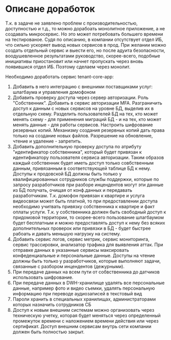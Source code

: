 # Описане доработок

Т.к. в задаче не заявлено проблем с производительностью, доступностью и т.д., то можно дорабоать монолитное приложение, а не создавать микросервис. Но это может потребовать большего времени на тестированое. Судя по описанию, в компании отсутствует отдел ИБ, что сильно ускоряет вывод новых сервисов в прод. При желании можно создать отдельный сервис и выести его, но после адуита безопасности, воодушевленное результатами руководство, скорее-всего, подобные инициативы приостановит или начнет пропускать через вновь появившися отдел ИБ. Поэтому сделаем через монолит.

Необходимо доработать сервис tenant-core-app:
1. Добавить в него интеграцию с внешними поставщиками услуг: шлагбаума и управления домофоном
2. Добавить проверку доступа через сервер авторизации. Роль "Собственник". Добавить в сервис авторизации MFA. Разграничить доступ к данным с новых сервисов на уровне БД, выделив их в отдельную схему. Разделить пользователей БД на тех, кто может менять схему - для применения миграций БД - и на тех, кто может менять данные - для работы сервисов. Настроить шифрование резервных копий. Механизму создания резервных копий дать права только на создание новых файлов. Разрешение на обновление, чтение и удаление - запретить.
3. Добавить дополнительную проверку доступа по атрибуту "идентификатор собственника", который будет привязан к идентификатору пользователя сервиса авторизации. Таким образов каждый собственник будет иметь доступ только совбственным данным, привязанным в соответствующей таблице БД к нему. Доступы к продовской БД должны быть только у квалифицированных сотрудников службы поддержки, которые по запросу разработчиков при разборе инцендентов могут эти данные из БД получать, очищая от конф.данных и передавать разработчикам. Т.к. домофон привязан к квартире и услуга видеосвязи может быть платной, то при предоставлении доступа необходимо учитвать привязку собственника к квартире и факт оплаты услуги. Т.к. у собственника должен быть свободный доступ к придомовой территории, то скорее-всего пользование шлагбаумом будет бесплатным и можно предоставлять доступ к нему без всяких дополнительных проверок или привязки в БД - будет быстрее рабоать и давать меньшую нагрузку на систему.
4. Добавить сервис логов, сервис метрик, сервис мониторинга, сервис трассировки, анализатор трафика для выявления аттак. При отправке данных в указанные сервисы максировать конфеденциальные и персональные данные. Доступы на чтение должны быть только у разработчиков, которые выполняют задачи, связанные с разбором инцендентов (дежурными).
5. При передаче данных на всем пути от собвственника до датчиков использовать шифрование.
6. При передаче данных в DWH-хранилище удалять все персональные данные, например фото и видео съемки, удалять персональную информацию при переводе аудиозаписей в текстовый вид
7. Пароли хранить в специальных хранилищах, администраторами которых назначить сотрудников СБ
8. Доступ к новым внешним системам можно организовать через техническую учетку, которая будет меняться через определенный промежуток времени с наложением времени действия или через сертификат. Доступ внешним сервисам внутрь сети компании должен быть полностью закрыт.
